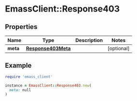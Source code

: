 # EmassClient::Response403

## Properties

| Name | Type | Description | Notes |
| ---- | ---- | ----------- | ----- |
| **meta** | [**Response403Meta**](Response403Meta.md) |  | [optional] |

## Example

```ruby
require 'emass_client'

instance = EmassClient::Response403.new(
  meta: null
)
```

